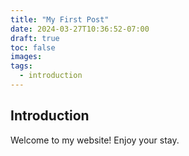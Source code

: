 ```yaml
---
title: "My First Post"
date: 2024-03-27T10:36:52-07:00
draft: true
toc: false
images:
tags: 
  - introduction
---
```


## Introduction

Welcome to my website! Enjoy your stay.